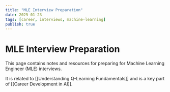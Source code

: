 ```yaml
---
title: "MLE Interview Preparation"
date: 2025-01-23
tags: [career, interviews, machine-learning]
publish: true
---
```


# MLE Interview Preparation

This page contains notes and resources for preparing for Machine Learning Engineer (MLE) interviews.

It is related to [[Understanding Q-Learning Fundamentals]] and is a key part of [[Career Development in AI]].
